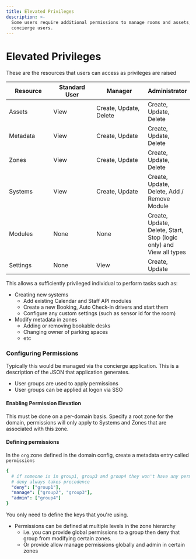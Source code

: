 ```yaml
---
title: Elevated Privileges
description: >-
  Some users require additional permissions to manage rooms and assets, such as
  concierge users.
---
```


# Elevated Privileges

These are the resources that users can access as privileges are raised

<table><thead><tr><th width="160">Resource</th><th width="154">Standard User</th><th width="218">Manager</th><th>Administrator</th></tr></thead><tbody><tr><td>Assets</td><td>View</td><td>Create, Update, Delete</td><td>Create, Update, Delete</td></tr><tr><td>Metadata</td><td>View</td><td>Create, Update</td><td>Create, Update, Delete</td></tr><tr><td>Zones</td><td>View</td><td>Create, Update</td><td>Create, Update, Delete</td></tr><tr><td>Systems</td><td>View</td><td>Create, Update</td><td>Create, Update, Delete, Add / Remove Module</td></tr><tr><td>Modules</td><td>None</td><td>None</td><td>Create, Update, Delete, Start, Stop (logic only) and View all types</td></tr><tr><td>Settings</td><td>None</td><td>View</td><td>Create, Update</td></tr></tbody></table>

This allows a sufficiently privileged individual to perform tasks such as:

* Creating new systems
  * Add existing Calendar and Staff API modules
  * Create a new Booking, Auto Check-in drivers and start them
  * Configure any custom settings (such as sensor id for the room)
* Modify metadata in zones
  * Adding or removing bookable desks
  * Changing owner of parking spaces
  * etc

### Configuring Permissions

Typically this would be managed via the concierge application. This is a description of the JSON that application generates.

* User groups are used to apply permissions
* User groups can be applied at logon via SSO

#### Enabling Permission Elevation

This must be done on a per-domain basis. Specify a root zone for the domain, permissions will only apply to Systems and Zones that are associated with this zone.

<!-- TODO: Add image showing domain permission configuration -->

#### Defining permissions

In the `org` zone defined in the domain config, create a metadata entry called `permissions`&#x20;

```yaml
{
  # if someone is in group1, group3 and group4 they won't have any permissions
  # deny always takes precedence
  "deny": ["group1"],
  "manage": ["group2", "group3"],
  "admin": ["group4"]
}
```

You only need to define the keys that you're using.

* Permissions can be defined at multiple levels in the zone hierarchy
  * i.e. you can provide global permissions to a group then deny that group from modifying certain zones.
  * Or provide allow manage permissions globally and admin in certain zones

